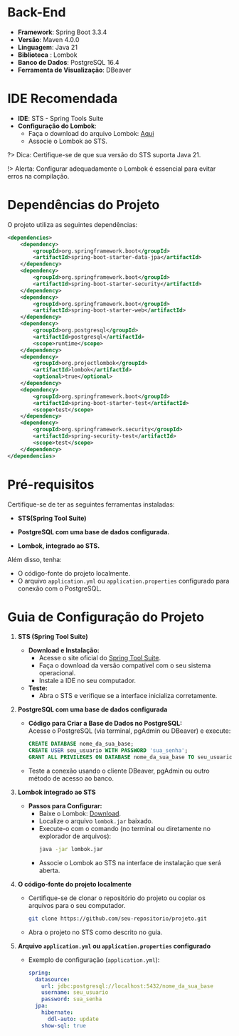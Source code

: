 # Back-End

- **Framework**: Spring Boot 3.3.4
- **Versão**: Maven 4.0.0
- **Linguagem**: Java 21
- **Biblioteca** : Lombok 
- **Banco de Dados**: PostgreSQL 16.4
- **Ferramenta de Visualização**: DBeaver

# IDE Recomendada

- **IDE**: STS - Spring Tools Suite
- **Configuração do Lombok**:
    - Faça o download do arquivo Lombok: [Aqui](https://projectlombok.org/download) 
    - Associe o Lombok ao STS.

?> Dica: Certifique-se de que sua versão do STS suporta Java 21.

!> Alerta: Configurar adequadamente o Lombok é essencial para evitar erros na compilação.

# Dependências do Projeto

O projeto utiliza as seguintes dependências:

```xml
<dependencies>
    <dependency>
        <groupId>org.springframework.boot</groupId>
        <artifactId>spring-boot-starter-data-jpa</artifactId>
    </dependency>
    <dependency>
        <groupId>org.springframework.boot</groupId>
        <artifactId>spring-boot-starter-security</artifactId>
    </dependency>
    <dependency>
        <groupId>org.springframework.boot</groupId>
        <artifactId>spring-boot-starter-web</artifactId>
    </dependency>
    <dependency>
        <groupId>org.postgresql</groupId>
        <artifactId>postgresql</artifactId>
        <scope>runtime</scope>
    </dependency>
    <dependency>
        <groupId>org.projectlombok</groupId>
        <artifactId>lombok</artifactId>
        <optional>true</optional>
    </dependency>
    <dependency>
        <groupId>org.springframework.boot</groupId>
        <artifactId>spring-boot-starter-test</artifactId>
        <scope>test</scope>
    </dependency>
    <dependency>
        <groupId>org.springframework.security</groupId>
        <artifactId>spring-security-test</artifactId>
        <scope>test</scope>
    </dependency>
</dependencies>
```

# Pré-requisitos

Certifique-se de ter as seguintes ferramentas instaladas:
   
 - **STS(Spring Tool Suite)**

 - **PostgreSQL com uma base de dados configurada.**

 - **Lombok, integrado ao STS.**

Além disso, tenha:

- O código-fonte do projeto localmente.
- O arquivo `application.yml` ou `application.properties` configurado para conexão com o PostgreSQL.

# Guia de Configuração do Projeto

1. **STS (Spring Tool Suite)**  
   - **Download e Instalação:**  
     - Acesse o site oficial do [Spring Tool Suite](https://spring.io/tools).  
     - Faça o download da versão compatível com o seu sistema operacional.  
     - Instale a IDE no seu computador.  
   - **Teste:**  
     - Abra o STS e verifique se a interface inicializa corretamente.

2. **PostgreSQL com uma base de dados configurada**  
   - **Código para Criar a Base de Dados no PostgreSQL:**  
     Acesse o PostgreSQL (via terminal, pgAdmin ou DBeaver) e execute:  
     ```sql
     CREATE DATABASE nome_da_sua_base;
     CREATE USER seu_usuario WITH PASSWORD 'sua_senha';
     GRANT ALL PRIVILEGES ON DATABASE nome_da_sua_base TO seu_usuario;
     ```
   - Teste a conexão usando o cliente DBeaver, pgAdmin ou outro método de acesso ao banco.

3. **Lombok integrado ao STS**  
   - **Passos para Configurar:**  
     - Baixe o Lombok: [Download](https://projectlombok.org/download).  
     - Localize o arquivo `lombok.jar` baixado.  
     - Execute-o com o comando (no terminal ou diretamente no explorador de arquivos):  
       ```bash
       java -jar lombok.jar
       ```
     - Associe o Lombok ao STS na interface de instalação que será aberta.

4. **O código-fonte do projeto localmente**  
   - Certifique-se de clonar o repositório do projeto ou copiar os arquivos para o seu computador.  
     ```bash
     git clone https://github.com/seu-repositorio/projeto.git
     ```
   - Abra o projeto no STS como descrito no guia.

5. **Arquivo `application.yml` ou `application.properties` configurado**  
   - Exemplo de configuração (`application.yml`):  
     ```yaml
     spring:
       datasource:
         url: jdbc:postgresql://localhost:5432/nome_da_sua_base
         username: seu_usuario
         password: sua_senha
       jpa:
         hibernate:
           ddl-auto: update
         show-sql: true
     ```



